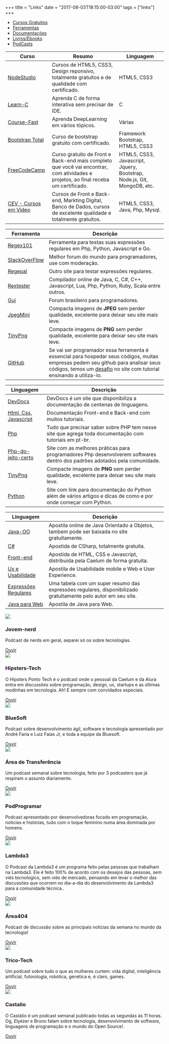 +++
title = "Links"
date = "2017-08-03T18:15:00-03:00"
tags = ["links"]
+++


<div class="container">
	<!-- Criação das Abas-->
	<ul class="nav nav-tabs" role="tablist">
		<li class="active"><a href="#cursos" role="tab" data-toggle="tab">Cursos Gratuitos</a></li>
		<li><a href="#ferramentas" role="tab" data-toggle="tab">Ferramentas</a></li>
		<li><a href="#documentacoes" role="tab" data-toggle="tab">Documentações</a></li>
		<li><a href="#ebooks" role="tab" data-toggle="tab">Livros/Ebooks</a></li>
		<li><a href="#podcasts" role="tab" data-toggle="tab">PodCasts</a></li>
	</ul>
	<!-- Conteúdo das abas-->
	<div class="tab-content">		
		<!-- Aba dos Cursos-->
		<div class="tab-pane active" role="tabpanel" id="cursos">
			<table class="table table-striped table-bordered table-hover">
				<thead>
					<tr class="success">
						<th>Curso</th>
						<th>Resumo</th>
						<th>Linguagem</th>
					</tr>
				</thead>
				<tbody>
					<!-- Para add novo curso basta copiar essa Tr até o seu fechamento e colocar os dados-->
					<tr>
						<td><a href="https://www.nodestudio.com.br/home" target="_blank">NodeStudio</a></td>
						<td>Cursos de HTML5, CSS3, Design reponsivo, totalmente gratuitos e de qualidade com certificado.</td>
						<td>HTML5, CSS3</td>
					</tr>
					<!-- Fim da tr-->
					<tr>
						<td><a href="http://www.learn-c.org/" target="_blank">Learn-C</a></td>
						<td>Aprenda C de forma interativa sem precisar de IDE.</td>
						<td>C</td>
					</tr>
					<tr>
						<td><a href="http://course.fast.ai/index.html" target="_blank">Course-Fast</a></td>
						<td>Aprenda DeepLearning em vários tópicos.</td>
						<td>Várias</td>
					</tr>
					<tr>
						<td><a href="http://www.bootstraptotal.com.br/rwd-aula-01/" target="_blank">Bootstrap Total</a></td>
						<td>Curso de bootstrap gratuito com certificado.</td>
						<td>Framework Bootstrap, HTML5, CSS3</td>
					</tr>
					<tr>
						<td><a href="https://www.freecodecamp.org/" target="_blank">FreeCodeCamp</a></td>
						<td>Curso gratuito de Front e Back-end mais completo que você vai encontrar, com atividades e projetos, ao final receba um certificado.</td>
						<td>HTML5, CSS3, Javascript, Jquery, Bootstrap, Node.js, Git, MongoDB, etc.</td>
					</tr>
					<tr>
						<td><a href="https://www.cursoemvideo.com/" target="_blank">CEV - Cursos em Video</a></td>
						<td>Cursos de Front e Back-end, Markting Digital, Banco de Dados, cursos de excelente qualidade e totalmente gratuitos.</td>
						<td>HTML5, CSS3, Java, Php, Mysql.</td>
					</tr>
				</tbody>
			</table>
		</div>
<!-- Aba das Ferramentas-->
		<div class="tab-pane" role="tabpanel" id="ferramentas">
			<table class="table table-striped table-bordered table-hover">
				<thead>
					<tr class="success">
						<th>Ferramenta</th>
						<th>Descrição</th>
					</tr>
				</thead>
				<tbody>
					<tr>
						<td><a href="https://regex101.com/" target="_blank">Regex101</a></td>
						<td>Ferramenta para testas suas expressões regulares em Php, Python, Javascript e Go.</td>
					</tr>
					<tr>
						<td><a href="https://pt.stackoverflow.com/" target="_blank">StackOverFlow</a></td>
						<td>Melhor forum do mundo para programadores, use com moderação.</td>
					</tr>
					<tr>
						<td><a href="http://www.regexpal.com/" target="_blank">Regepal</a></td>
						<td>Outro site para testar expressões regulares.</td>
					</tr>
					<tr>
						<td><a href="http://rextester.com/l/pascal_online_compiler" target="_blank">Rextester</a></td>
						<td>Compilador online de Java, C, C#, C++, Javascript, Lua, Php, Python, Ruby, Scala entre outros.</td>
					</tr>					
					<tr>
						<td><a href="http://www.guj.com.br/" target="_blank">Guj</a></td>
						<td>Forum brasileiro para programadores.</td>
					</tr>
					<tr>
						<td><a href="http://www.jpegmini.com/" target="_blank">JpegMini</a></td>
						<td>Compacta imagens de <strong>JPEG</strong> sem perder qualidade, excelente para deixar seu site mais leve.</td>
					</tr>
					<tr>
						<td><a href="https://tinypng.com/" target="_blank">TinyPng</a></td>
						<td>Compacte imagens de <strong>PNG</strong> sem perder qualidade, excelente para deixar seu site mais leve.</td>
					</tr>
					<tr>
						<td><a href="https://github.com/" target="_blank">GitHub</a></td>
						<td>Se vai ser programador essa ferramenta é essencial para hospedar seus códigos, muitas empresas pedem seu github para analisar seus códigos, temos um <a href="">desafio</a> no site com tutorial ensinando a utiliza-lo.</td>
					</tr>
				</tbody>
			</table>
		</div>
		<!-- Aba das Documentações-->
		<div class="tab-pane" role="tabpanel" id="documentacoes">
			<table class="table table-striped table-bordered table-hover">
				<thead>
					<tr class="success">
						<th>Linguagem</th>
						<th>Descrição</th>
					</tr>
				</thead>
				<tbody>
					<tr>
						<td><a href="http://devdocs.io/" target="_blank">DevDocs</a></td>
						<td>DevDocs é um site que disponibiliza a documentação de centenas de linguagens.</td>
					</tr>
					<tr>
						<td><a href="https://www.w3schools.com/default.asp" target="_blank">Html, Css, Javascript</a></td>
						<td>Documentação Front-end e Back-end com muitos tutoriais.</td>
					</tr>
					<tr>
						<td><a href="http://php.net/manual/pt_BR/index.php" target="_blank">Php</a></td>
						<td>Tudo que precisar saber sobre PHP tem nesse site que agrega toda documentação com tutoriais em pt-br.</td>
					</tr>
					<tr>
						<td><a href="http://br.phptherightway.com/" target="_blank">Php-do-jeito-certo</a></td>
						<td>Site com as melhores práticas para programadores Php desenvolverem softwares dentro dos padrões adotados pela comunidade.</td>
					</tr>
					<tr>
						<td><a href="https://tinypng.com/" target="_blank">TinyPng</a></td>
						<td>Compacte imagens de <strong>PNG</strong> sem perder qualidade, excelente para deixar seu site mais leve.</td>
					</tr>
					<tr>
						<td><a href="https://wiki.python.org.br/DocumentacaoPython" target="_blank">Python</a></td>
						<td>Site com link para documentação do Python além de vários artigos e dicas de como e por onde começar com Python.</td>
					</tr>
				</tbody>
			</table>
		</div>
				<!-- Aba dos Ebooks-->
		<div class="tab-pane" role="tabpanel" id="ebooks">
			<table class="table table-striped table-bordered table-hover">
				<thead>
					<tr class="success">
						<th>Linguagem</th>
						<th>Descrição</th>
					</tr>
				</thead>
				<tbody>
					<tr>
						<td><a href="https://www.caelum.com.br/apostila-java-orientacao-objetos/" target="_blank">Java-OO</a></td>
						<td>Apostila online de Java Orientado a Objetos, tambem pode ser baixada no site gratuitamente.</td>
					</tr>
					<tr>
						<td><a href="https://www.caelum.com.br/apostila-csharp-orientacao-objetos/" target="_blank">C#</a></td>
						<td>Apostida de CSharp, totalmente gratuita.</td>
					</tr>
					<tr>
						<td><a href="https://www.caelum.com.br/apostila-html-css-javascript/" target="_blank">Front-end</a></td>
						<td>Apostida de HTML, CSS e Javascript, distribuida pela Caelum de forma gratuita.</td>
					</tr>
					<tr>
						<td><a href="https://www.caelum.com.br/apostila-ux-usabilidade-mobile-web/" target="_blank">Ux e Usabilidade</a></td>
						<td>Apostila de Usabilidade mobile e Web e User Experience.</td>
					</tr>
					<tr>
						<td><a href="http://piazinho.com.br/download/expressoes-regulares-3-tabelas.pdf" target="_blank">Expressões Regulares</a></td>
						<td>Uma tabela com um super resumo das expressões regulares, disponibilizado gratuitamente pelo autor em seu site.</td>
					</tr>
					<tr>
						<td><a href="https://www.caelum.com.br/apostila-java-web/" target="_blank">Java para Web</a></td>
						<td>Apostila de Java para Web.</td>
					</tr>
				</tbody>
			</table>
		</div>
<!-- Aba dos PodCasts-->
		<div class="tab-pane" role="tabpanel" id="podcasts">
			<div class="row">
				<div class="col-xs-12 col-sm-6 col-md-3 img-podcast">
					<div class="thumbnail">
						<img src="https://jovemnerd.com.br/wp-content/uploads/2016/07/logo-jn.png">
						<div class="caption">
							<h3>Jovem-nerd</h3>
							<p>Podcast de nerds em geral, separei só os sobre tecnologias.</p>
							<a href="https://jovemnerd.com.br/nerdcast/?search=&theme=tecnologia&page=1" class="btn btn-primary">Ouvir</a>
						</div>
					</div>			
				</div>
				<div class="col-xs-12 col-sm-6 col-md-3 img-podcast">
					<div class="thumbnail">
						<img src="https://hipsters.tech/wp-content/uploads/2017/01/logo-hipsters-pontotech.svg">
						<div class="caption">
							<h3>Hipsters-Tech</h3>
							<p>O Hipsters Ponto Tech é o podcast onde o pessoal da Caelum e da Alura entra em discussões sobre programação, design, ux, startups e as últimas modinhas em tecnologia. Ah! E sempre com convidados especiais.</p>
							<a href="http://hipsters.tech/" class="btn btn-primary">Ouvir</a>
						</div>
					</div>			
				</div>
				<div class="col-xs-12 col-sm-6 col-md-3 img-podcast">
					<div class="thumbnail">
						<img src="http://labs.bluesoft.com.br/wp-content/uploads/2014/08/LogoTopo.png">
						<div class="caption">
							<h3>BlueSoft</h3>
							<p>Podcast sobre desenvolvimento ágil, software e tecnologia apresentado por André Faria e Luiz Faias Jr, e toda a equipe da Bluesoft.</p>
							<a href="http://labs.bluesoft.com.br/category/podcast/" class="btn btn-primary">Ouvir</a>
						</div>
					</div>			
				</div>
				<div class="col-xs-12 col-sm-6 col-md-3 img-podcast">
					<div class="thumbnail">
						<img src="https://images.fireside.fm/podcasts/images/5/5b523b2c-c7d6-4b0c-b823-2e5d5409cf35/cover_thumb.jpg">
						<div class="caption">
							<h3>Área de Transferência</h3>
							<p>Um podcast semanal sobre tecnologia, feito por 3 podcasters que já respiram o assunto diariamente.</p>
							<a href="http://areadetransferencia.com.br/episodes" class="btn btn-primary">Ouvir</a>
						</div>
					</div>			
				</div>				
			</div>
			<!-- Nova linha-->
			<div class="row">
				<div class="col-xs-12 col-sm-6 col-md-3 img-podcast">
					<div class="thumbnail">
						<img src="http://lh3.googleusercontent.com/-6K43UjBCZy4/V3Km49RupxI/AAAAAAAAOBk/jjaLDlXL_NAv-SuRXGfnTj2F7M3moekFgCCo/s1000/social.png">
						<div class="caption">
							<h3>PodProgramar</h3>
							<p>Podcast apresentado por desenvolvedoras focado em programação, notícias e histórias, tudo com o toque feminino numa área dominada por homens.</p>
							<a href="https://mundopodcast.com.br/podprogramar/" class="btn btn-primary">Ouvir</a>
						</div>
					</div>			
				</div>
				<div class="col-xs-12 col-sm-6 col-md-3 img-podcast">
					<div class="thumbnail">
						<img src="https://www.lambda3.com.br/wp-content/uploads//2017/03/lambda3_logo_200x41.png">
						<div class="caption">
							<h3>Lambda3</h3>
							<p>O Podcast da Lambda3 é um programa feito pelas pessoas que trabalham na Lambda3. Ele é feito 100% de acordo com os desejos das pessoas, sem viés tecnologico, sem viés de mercado, pensando em levar o melhor das discussões que ocorrem no dia-a-dia do desenvolvimento da Lambda3 para a comunidade técnica..</p>
							<a href="https://www.lambda3.com.br/lambda3-podcast/" class="btn btn-primary">Ouvir</a>
						</div>
					</div>			
				</div>
				<div class="col-xs-12 col-sm-6 col-md-3 img-podcast">
					<div class="thumbnail">
						<img src="http://agregarium.com.br/wp-content/uploads/2017/06/logo500A404-300x300.png">
						<div class="caption">
							<h3>Área404</h3>
							<p>Podcast de discussão sobre as principais notícias da semana no mundo da tecnologia!</p>
							<a href="http://agregarium.com.br/conteudos/area404/" class="btn btn-primary">Ouvir</a>
						</div>
					</div>			
				</div>
				<div class="col-xs-12 col-sm-6 col-md-3 img-podcast">
					<div class="thumbnail">
						<img src="http://www.trico-tech.com/wp-content/uploads/2017/05/Copy-of-trico-1.png">
						<div class="caption">
							<h3>Trico-Tech</h3>
							<p>Um podcast sobre tudo o que as mulheres curtem: vida digital, inteligência artificial, futorologia, robótica, genética e, é claro, games.</p>
							<a href="http://www.trico-tech.com/" class="btn btn-primary">Ouvir</a>
						</div>
					</div>			
				</div>
				<!-- Para add novos podcasts basta repetir essa parte e add os dados do podcast-->
				<div class="col-xs-12 col-sm-6 col-md-3 img-podcast">
					<div class="thumbnail">
						<img src="https://www.lambda3.com.br/wp-content/uploads//2017/05/castalio-podcast-8x5.png">
						<div class="caption">
							<h3>Castalio</h3>
							<p>O Castálio é um podcast semanal publicado todas as segundas às 11 horas. Og, Elyézer e Bruno falam sobre tecnologia, desenvolvimento de software, linguagens de programação e o mundo do Open Source!.</p>
							<a href="http://castalio.info/" class="btn btn-primary">Ouvir</a>
						</div>
					</div>			
				</div>	
				<!-- Fim da div onde fica cara thumbnail para os podcasts-->				
			</div>
		</div>
	</div>
</div>











